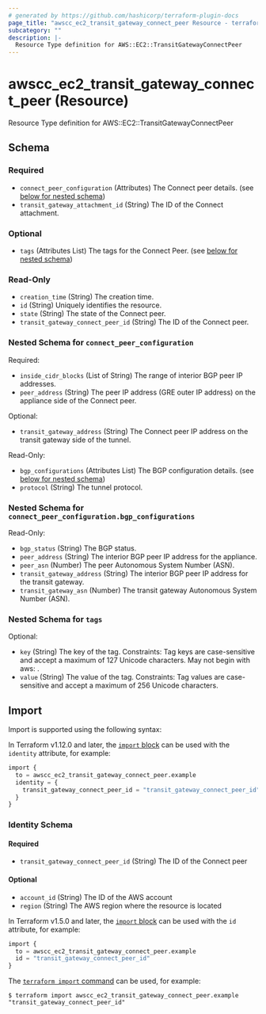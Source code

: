 ```yaml
---
# generated by https://github.com/hashicorp/terraform-plugin-docs
page_title: "awscc_ec2_transit_gateway_connect_peer Resource - terraform-provider-awscc"
subcategory: ""
description: |-
  Resource Type definition for AWS::EC2::TransitGatewayConnectPeer
---
```


# awscc_ec2_transit_gateway_connect_peer (Resource)

Resource Type definition for AWS::EC2::TransitGatewayConnectPeer



<!-- schema generated by tfplugindocs -->
## Schema

### Required

- `connect_peer_configuration` (Attributes) The Connect peer details. (see [below for nested schema](#nestedatt--connect_peer_configuration))
- `transit_gateway_attachment_id` (String) The ID of the Connect attachment.

### Optional

- `tags` (Attributes List) The tags for the Connect Peer. (see [below for nested schema](#nestedatt--tags))

### Read-Only

- `creation_time` (String) The creation time.
- `id` (String) Uniquely identifies the resource.
- `state` (String) The state of the Connect peer.
- `transit_gateway_connect_peer_id` (String) The ID of the Connect peer.

<a id="nestedatt--connect_peer_configuration"></a>
### Nested Schema for `connect_peer_configuration`

Required:

- `inside_cidr_blocks` (List of String) The range of interior BGP peer IP addresses.
- `peer_address` (String) The peer IP address (GRE outer IP address) on the appliance side of the Connect peer.

Optional:

- `transit_gateway_address` (String) The Connect peer IP address on the transit gateway side of the tunnel.

Read-Only:

- `bgp_configurations` (Attributes List) The BGP configuration details. (see [below for nested schema](#nestedatt--connect_peer_configuration--bgp_configurations))
- `protocol` (String) The tunnel protocol.

<a id="nestedatt--connect_peer_configuration--bgp_configurations"></a>
### Nested Schema for `connect_peer_configuration.bgp_configurations`

Read-Only:

- `bgp_status` (String) The BGP status.
- `peer_address` (String) The interior BGP peer IP address for the appliance.
- `peer_asn` (Number) The peer Autonomous System Number (ASN).
- `transit_gateway_address` (String) The interior BGP peer IP address for the transit gateway.
- `transit_gateway_asn` (Number) The transit gateway Autonomous System Number (ASN).



<a id="nestedatt--tags"></a>
### Nested Schema for `tags`

Optional:

- `key` (String) The key of the tag. Constraints: Tag keys are case-sensitive and accept a maximum of 127 Unicode characters. May not begin with aws: .
- `value` (String) The value of the tag. Constraints: Tag values are case-sensitive and accept a maximum of 256 Unicode characters.

## Import

Import is supported using the following syntax:

In Terraform v1.12.0 and later, the [`import` block](https://developer.hashicorp.com/terraform/language/import) can be used with the `identity` attribute, for example:

```terraform
import {
  to = awscc_ec2_transit_gateway_connect_peer.example
  identity = {
    transit_gateway_connect_peer_id = "transit_gateway_connect_peer_id"
  }
}
```

<!-- schema generated by tfplugindocs -->
### Identity Schema

#### Required

- `transit_gateway_connect_peer_id` (String) The ID of the Connect peer

#### Optional

- `account_id` (String) The ID of the AWS account
- `region` (String) The AWS region where the resource is located

In Terraform v1.5.0 and later, the [`import` block](https://developer.hashicorp.com/terraform/language/import) can be used with the `id` attribute, for example:

```terraform
import {
  to = awscc_ec2_transit_gateway_connect_peer.example
  id = "transit_gateway_connect_peer_id"
}
```

The [`terraform import` command](https://developer.hashicorp.com/terraform/cli/commands/import) can be used, for example:

```shell
$ terraform import awscc_ec2_transit_gateway_connect_peer.example "transit_gateway_connect_peer_id"
```
